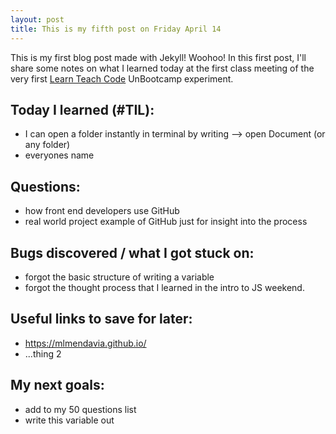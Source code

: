 ```yaml
---
layout: post
title: This is my fifth post on Friday April 14 
---
```


This is my first blog post made with Jekyll! Woohoo! In this first post, I'll share some notes on what I learned today at the first class meeting of the very first [Learn Teach Code](http://learnteachcode.org/) UnBootcamp experiment.

## Today I learned (#TIL):

- I can open a folder instantly in terminal by writing --> open Document (or any folder) 
- everyones name 

## Questions:

- how front end developers use GitHub
- real world project example of GitHub just for insight into the process

## Bugs discovered / what I got stuck on:

- forgot the basic structure of writing a variable
- forgot the thought process that I learned in the intro to JS weekend. 

## Useful links to save for later:

- https://mlmendavia.github.io/
- ...thing 2

## My next goals:

- add to my 50 questions list
- write this variable out 
